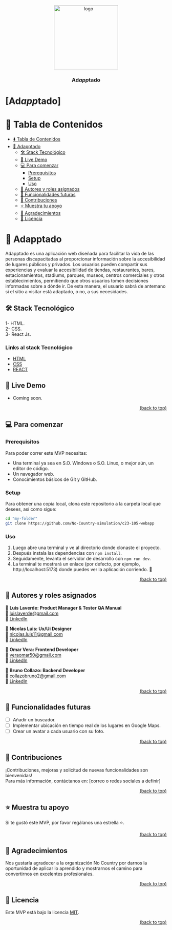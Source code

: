 <div align="center">

  <img src="img/Adapptado_Logo.png" alt="logo" width="200"  height="auto" />
  
  <br/>

  <h3><b>Ad<em><strong>app</strong></em>tado</b><h3>

</div>


# [Ad<em><strong>app</strong></em>tado]

<!-- Tabla de contenidos -->

# 📗 Tabla de Contenidos
- [⬇️ Tabla de Contenidos](#tabla-de-contenidos)
- [📖 Adapptado](#adapptado)
  - [🛠 Stack Tecnológico](#stack-tecnologico)
  - [🚀 Live Demo](#live-demo)
  - [💻 Para comenzar](#para-comenzar)
    - [Prerequisitos](#prerequisitos)
    - [Setup](#setup)
    - [Uso](#uso)
  - [👥 Autores y roles asignados](#autores-y-roles-asignados)
  - [🔭 Funcionalidades futuras](#funcionalidades-futuras)
  - [🤝 Contribuciones](#contribuciones)
  - [⭐️ Muestra tu apoyo](#muestra-tu-apoyo)
  - [🙏 Agradecimientos](#agradecimientos)
  - [📝 Licencia](#licencia)

<!-- Descripción del proyecto -->

# 📖 Adapptado

Adapptado es una aplicación web diseñada para facilitar la vida de las personas discapacitadas al proporcionar información sobre la accesibilidad de lugares públicos y privados. Los usuarios pueden compartir sus experiencias y evaluar la accesibilidad de tiendas, restaurantes, bares, estacionamientos, stadiums, parques, museos, centros comerciales y otros establecimientos, permitiendo que otros usuarios tomen decisiones informadas sobre a dónde ir. De esta manera, el usuario sabrá de antemano si el sitio a visitar está adaptado, o no, a sus necesidades.

<!-- Stack Tencológico -->

## 🛠 Stack Tecnológico

1- HTML.  
2- CSS.  
3- React Js.  

### Links al stack Tecnológico

<ul>
  <li><a href="https://developer.mozilla.org/en-US/docs/Web/HTML">HTML</a></li>
  <li><a href="https://developer.mozilla.org/en-US/docs/Web/CSS">CSS</a></li>
  <li><a href="https://react.dev/">REACT</a></li>
</ul>

<!-- Live Demo -->

## 🚀 Live Demo

- Coming soon.

<p align="right"><a href="#tabla-de-contenidos">(back to top)</a></p>

<!-- Para comenzar -->

## 💻 Para comenzar

### Prerequisitos

Para poder correr este MVP necesitas:

- Una terminal ya sea en S.O. Windows o S.O. Linux, o mejor aún, un editor de código.
- Un navegador web.
- Conocimientos básicos de Git y GitHub.

### Setup

Para obtener una copia local, clona este repositorio a la carpeta local que desees, así como sigue:

```sh
cd "my-folder"
git clone https://github.com/No-Country-simulation/c23-105-webapp
```

### Uso

1. Luego abre una terminal y ve al directorio donde clonaste el proyecto.
2. Después instala las dependencias con `npm install`.
3. Seguidamente, levanta el servidor de desarrollo con `npm run dev`.
4. La terminal te mostrará un enlace (por defecto, por ejemplo, http://localhost:5173) donde puedes ver la aplicación corriendo. 🚀

<p align="right"><a href="#tabla-de-contenidos">(back to top)</a></p>

<!-- Autores y roles asignados -->

## 👥 Autores y roles asignados

👤 **Luis Laverde: Product Manager & Tester QA Manual**  
📧 luislaverde@gmail.com  
🔗 [LinkedIn](https://www.linkedin.com/in/luis-laverde-functional-analyst-tester-and-developer/)  

👤 **Nicolas Luis: Ux/Ui Designer**  
📧 nicolas.luis11@gmail.com  
🔗 [LinkedIn](https://www.linkedin.com/in/nicolasluis/)  

👤 **Omar Vera: Frontend Developer**  
📧 veraomar50@gmail.com  
🔗 [LinkedIn](https://www.linkedin.com/in/omar-vera-a74b71249/)  

👤 **Bruno Collazo: Backend Developer**  
📧 collazobruno2@gmail.com  
🔗 [LinkedIn](https://www.linkedin.com/in/brunocollazo/)  

<p align="right"><a href="#tabla-de-contenidos">(back to top)</a></p>

<!-- Funcionalidades Futuras -->

## 🔭 Funcionalidades futuras

- [ ] Añadir un buscador.
- [ ] Implementar ubicación en tiempo real de los lugares en Google Maps.
- [ ] Crear un avatar a cada usuario con su foto.

<p align="right"><a href="#tabla-de-contenidos">(back to top)</a></p>

<!-- Contribuciones -->

## 🤝 Contribuciones

¡Contribuciones, mejoras y solicitud de nuevas funcionalidades son bienvenidas!  
Para más información, contáctanos en: [correo o redes sociales a definir]

<p align="right"><a href="#tabla-de-contenidos">(back to top)</a></p>

<!-- Muestra tu apoyo -->

## ⭐️ Muestra tu apoyo

Si te gustó este MVP, por favor regálanos una estrella ⭐.

<p align="right"><a href="#tabla-de-contenidos">(back to top)</a></p>

<!-- Agradecimientos -->

## 🙏 Agradecimientos

Nos gustaría agradecer a la organización No Country por darnos la oportunidad de aplicar lo aprendido y mostrarnos el camino para convertirnos en excelentes profesionales.

<p align="right"><a href="#tabla-de-contenidos">(back to top)</a></p>

<!-- Licencia -->

## 📝 Licencia

Este MVP está bajo la licencia [MIT](./LICENSE).

<p align="right"><a href="#tabla-de-contenidos">(back to top)</a></p>
